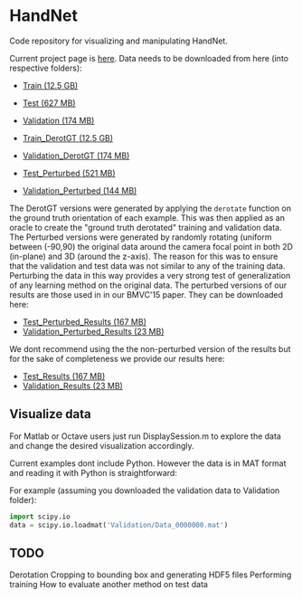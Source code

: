 # HandNet
Code repository for visualizing and manipulating HandNet.

Current project page is [here](http://www.cs.technion.ac.il/~twerd/HandNet/). 
Data needs to be downloaded from here (into respective folders):
* [Train (12.5 GB) ](http://gip.cs.technion.ac.il/files/HandNet/TrainData.rar)
* [Test (627 MB) ](http://gip.cs.technion.ac.il/files/HandNet/TestData.zip)
* [Validation (174 MB)](http://gip.cs.technion.ac.il/files/HandNet/ValidationData.zip)

* [Train_DerotGT (12.5 GB) ](http://gip.cs.technion.ac.il/files/HandNet/TrainData_DerotGT.rar)
* [Validation_DerotGT (174 MB)](http://gip.cs.technion.ac.il/files/HandNet/ValidationData_DerotGT.zip)

* [Test_Perturbed (521 MB) ](https://www.dropbox.com/s/sgnczzvir9ba3l5/TestData_Perturbed.zip?dl=0)
* [Validation_Perturbed (144 MB)](https://www.dropbox.com/s/zs8umpc6uubhjkj/ValidationData_Perturbed.zip?dl=0)

The DerotGT versions were generated by applying the ```derotate``` function on the ground truth
orientation of each example. This was then applied as an oracle to create the "ground truth
derotated" training and validation data. 
The Perturbed versions were generated by randomly rotating (uniform between (-90,90) the 
original data around the camera focal point in both 2D (in-plane) and 3D (around the z-axis). 
The reason for this was to ensure that the validation and test data was not similar to any of the 
training data. Perturbing the data in this way provides a very strong test of generalization
of any learning method on the original data. The perturbed versions of our results are those used in
in our BMVC'15 paper. They can be downloaded here:
* [Test_Perturbed_Results (167 MB)](https://www.dropbox.com/s/wm1960ztus2223u/TestData_Perturbed_Results.mat?dl=0)
* [Validation_Perturbed_Results (23 MB)](https://www.dropbox.com/s/men53hpu5i7bg5n/ValidationData_Perturbed_Results.mat?dl=0)

We dont recommend using the the non-perturbed version of the results but for the sake of completeness
we provide our results here:
* [Test_Results (167 MB)](https://www.dropbox.com/s/k469z2h92hli5iv/TestData_Results.mat?dl=0)
* [Validation_Results (23 MB)](https://www.dropbox.com/s/6mw1tcrl80begbx/ValidationData_Results.mat?dl=0)



## Visualize data
For Matlab or Octave users just run DisplaySession.m to explore the data and change
the desired visualization accordingly. 

Current examples dont include Python. However the data is in MAT format
and reading it with Python is straightforward:

For example (assuming you downloaded the validation data to Validation folder):
```python
import scipy.io
data = scipy.io.loadmat('Validation/Data_0000000.mat')
```
## TODO 
Derotation
Cropping to bounding box and generating HDF5 files 
Performing training 
How to evaluate another method on test data
